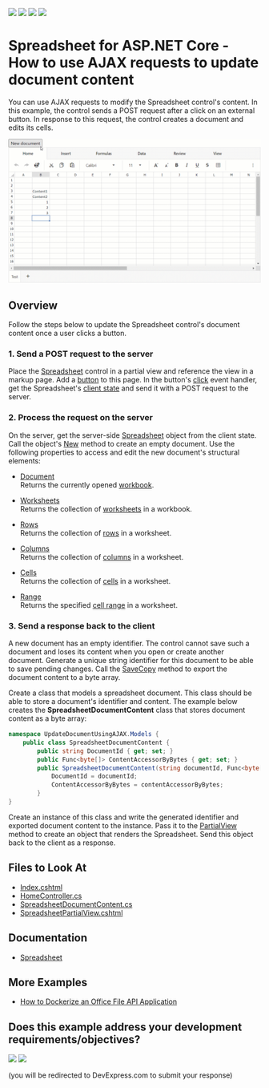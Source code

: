 <!-- default badges list -->
![](https://img.shields.io/endpoint?url=https://codecentral.devexpress.com/api/v1/VersionRange/532890296/22.1.4%2B)
[![](https://img.shields.io/badge/Open_in_DevExpress_Support_Center-FF7200?style=flat-square&logo=DevExpress&logoColor=white)](https://supportcenter.devexpress.com/ticket/details/T1113523)
[![](https://img.shields.io/badge/📖_How_to_use_DevExpress_Examples-e9f6fc?style=flat-square)](https://docs.devexpress.com/GeneralInformation/403183)
[![](https://img.shields.io/badge/💬_Leave_Feedback-feecdd?style=flat-square)](#does-this-example-address-your-development-requirementsobjectives)
<!-- default badges end -->
# Spreadsheet for ASP.NET Core - How to use AJAX requests to update document content

You can use AJAX requests to modify the Spreadsheet control's content. In this example, the control sends a POST request after a click on an external button. In response to this request, the control creates a document and edits its cells.

![ASP.NET Core Spreadsheet - update the control's content](/images/update-spreadsheet-document.gif)

## Overview

Follow the steps below to update the Spreadsheet control's document content once a user clicks a button.

### 1. Send a POST request to the server

Place the [Spreadsheet](https://docs.devexpress.com/AspNetCore/400375/spreadsheet) control in a partial view and reference the view in a markup page. Add a [button](https://developer.mozilla.org/en-US/docs/Web/HTML/Element/input/button) to this page. In the button's [click](https://developer.mozilla.org/en-US/docs/Web/API/Element/click_event) event handler, get the Spreadsheet's [client state](https://docs.devexpress.com/AspNetCore/js-DevExpress.AspNetCore.Spreadsheet.Spreadsheet?p=netframework#js_devexpress_aspnetcore_spreadsheet_spreadsheet_getspreadsheetstate) and send it with a POST request to the server.

### 2. Process the request on the server

On the server, get the server-side [Spreadsheet](https://docs.devexpress.com/AspNet/DevExpress.Web.ASPxSpreadsheet.ASPxSpreadsheet?p=netframework) object from the client state. Call the object's [New](https://docs.devexpress.com/AspNet/DevExpress.Web.ASPxSpreadsheet.ASPxSpreadsheet.New?p=netframework) method to create an empty document. Use the following properties to access and edit the new document's structural elements:

* [Document](https://docs.devexpress.com/AspNet/DevExpress.Web.ASPxSpreadsheet.ASPxSpreadsheet.Document)  
Returns the currently opened [workbook](https://docs.devexpress.com/OfficeFileAPI/14921/spreadsheet-document-api/spreadsheet-document/workbook).

* [Worksheets](https://docs.devexpress.com/OfficeFileAPI/DevExpress.Spreadsheet.IWorkbook.Worksheets)  
Returns the collection of [worksheets](https://docs.devexpress.com/OfficeFileAPI/DevExpress.Spreadsheet.Worksheet) in a workbook.

* [Rows](https://docs.devexpress.com/OfficeFileAPI/DevExpress.Spreadsheet.Worksheet.Rows)  
Returns the collection of [rows](https://docs.devexpress.com/OfficeFileAPI/DevExpress.Spreadsheet.Row) in a worksheet.

* [Columns](https://docs.devexpress.com/OfficeFileAPI/DevExpress.Spreadsheet.Worksheet.Columns)  
Returns the collection of [columns](https://docs.devexpress.com/OfficeFileAPI/DevExpress.Spreadsheet.Column) in a worksheet.

* [Cells](https://docs.devexpress.com/OfficeFileAPI/DevExpress.Spreadsheet.Worksheet.Cells)  
Returns the collection of [cells](https://docs.devexpress.com/OfficeFileAPI/DevExpress.Spreadsheet.Cell) in a worksheet.

* [Range](https://docs.devexpress.com/OfficeFileAPI/DevExpress.Spreadsheet.Worksheet.Range)  
Returns the specified [cell range](https://docs.devexpress.com/OfficeFileAPI/DevExpress.Spreadsheet.CellRange) in a worksheet.

### 3. Send a response back to the client

A new document has an empty identifier. The control cannot save such a document and loses its content when you open or create another document. Generate a unique string identifier for this document to be able to save pending changes. Call the [SaveCopy](https://docs.devexpress.com/AspNet/DevExpress.Web.Office.SpreadsheetDocumentInfo.SaveCopy?p=netframework) method to export the document content to a byte array.

Create a class that models a spreadsheet document. This class should be able to store a document's identifier and content. The example below creates the **SpreadsheetDocumentContent** class that stores document content as a byte array:
 
```csharp
namespace UpdateDocumentUsingAJAX.Models {
    public class SpreadsheetDocumentContent {
        public string DocumentId { get; set; }
        public Func<byte[]> ContentAccessorByBytes { get; set; }
        public SpreadsheetDocumentContent(string documentId, Func<byte[]> contentAccessorByBytes) {
            DocumentId = documentId;
            ContentAccessorByBytes = contentAccessorByBytes;
        }
}
```

Create an instance of this class and write the generated identifier and exported document content to the instance. Pass it to the [PartialView](https://docs.microsoft.com/en-us/dotnet/api/system.web.mvc.controller.partialview?view=aspnet-mvc-5.2) method to create an object that renders the Spreadsheet. Send this object back to the client as a response.

## Files to Look At

- [Index.cshtml](./CS/UpdateDocumentUsingAJAX/Views/Home/Index.cshtml)
- [HomeController.cs](./CS/UpdateDocumentUsingAJAX/Controllers/HomeController.cs)
- [SpreadsheetDocumentContent.cs](./CS/UpdateDocumentUsingAJAX/Models/SpreadsheetDocumentContent.cs)
- [SpreadsheetPartialView.cshtml](./CS/UpdateDocumentUsingAJAX/Views/Home/SpreadsheetPartialView.cshtml)

## Documentation

- [Spreadsheet](https://docs.devexpress.com/AspNetCore/400375/spreadsheet)

## More Examples

- [How to Dockerize an Office File API Application](https://github.com/DevExpress-Examples/dockerize-office-file-api-app)
<!-- feedback -->
## Does this example address your development requirements/objectives?

[<img src="https://www.devexpress.com/support/examples/i/yes-button.svg"/>](https://www.devexpress.com/support/examples/survey.xml?utm_source=github&utm_campaign=asp-net-core-spreadsheet-update-document&~~~was_helpful=yes) [<img src="https://www.devexpress.com/support/examples/i/no-button.svg"/>](https://www.devexpress.com/support/examples/survey.xml?utm_source=github&utm_campaign=asp-net-core-spreadsheet-update-document&~~~was_helpful=no)

(you will be redirected to DevExpress.com to submit your response)
<!-- feedback end -->
